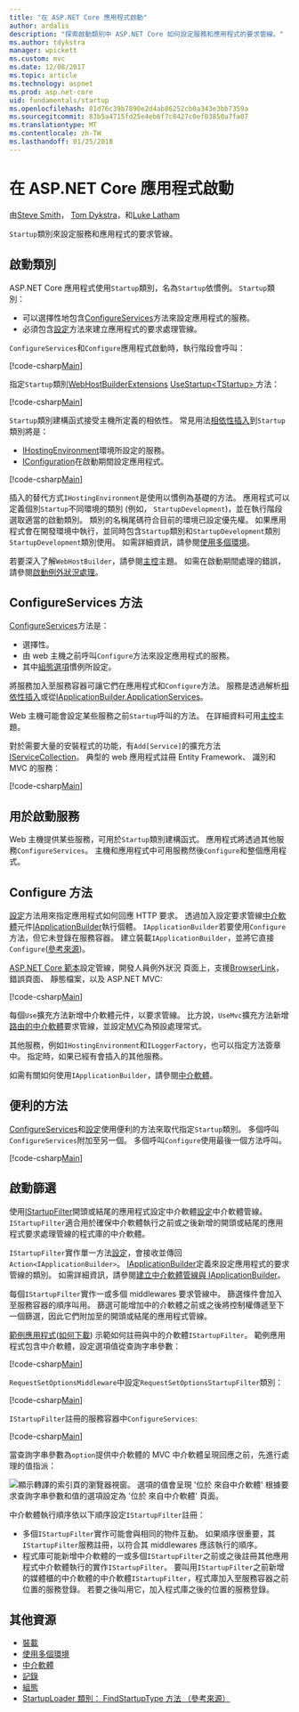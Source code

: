 ```yaml
---
title: "在 ASP.NET Core 應用程式啟動"
author: ardalis
description: "探索啟動類別中 ASP.NET Core 如何設定服務和應用程式的要求管線。"
ms.author: tdykstra
manager: wpickett
ms.custom: mvc
ms.date: 12/08/2017
ms.topic: article
ms.technology: aspnet
ms.prod: asp.net-core
uid: fundamentals/startup
ms.openlocfilehash: 81d76c39b7890e2d4ab86252cb0a343e3bb7359a
ms.sourcegitcommit: 83b5a4715fd25e4eb6f7c8427c0ef03850a7fa07
ms.translationtype: MT
ms.contentlocale: zh-TW
ms.lasthandoff: 01/25/2018
---
```

# <a name="application-startup-in-aspnet-core"></a>在 ASP.NET Core 應用程式啟動

由[Steve Smith](https://ardalis.com)， [Tom Dykstra](https://github.com/tdykstra)，和[Luke Latham](https://github.com/guardrex)

`Startup`類別來設定服務和應用程式的要求管線。

## <a name="the-startup-class"></a>啟動類別

ASP.NET Core 應用程式使用`Startup`類別，名為`Startup`依慣例。 `Startup`類別：

* 可以選擇性地包含[ConfigureServices](/dotnet/api/microsoft.aspnetcore.hosting.startupbase.configureservices)方法來設定應用程式的服務。
* 必須包含[設定](/dotnet/api/microsoft.aspnetcore.hosting.startupbase.configure)方法來建立應用程式的要求處理管線。

`ConfigureServices`和`Configure`應用程式啟動時，執行階段會呼叫：

[!code-csharp[Main](startup/snapshot_sample/Startup1.cs)]

指定`Startup`類別[WebHostBuilderExtensions](/dotnet/api/Microsoft.AspNetCore.Hosting.WebHostBuilderExtensions) [UseStartup&lt;TStartup&gt; ](/dotnet/api/microsoft.aspnetcore.hosting.webhostbuilderextensions.usestartup#Microsoft_AspNetCore_Hosting_WebHostBuilderExtensions_UseStartup__1_Microsoft_AspNetCore_Hosting_IWebHostBuilder_)方法：

[!code-csharp[Main](../common/samples/WebApplication1DotNetCore2.0App/Program.cs?name=snippet_Main&highlight=10)]

`Startup`類別建構函式接受主機所定義的相依性。 常見用法[相依性插入](xref:fundamentals/dependency-injection)到`Startup`類別將是：

* [IHostingEnvironment](/dotnet/api/Microsoft.AspNetCore.Hosting.IHostingEnvironment)環境所設定的服務。
* [IConfiguration](/dotnet/api/microsoft.extensions.configuration.iconfiguration)在啟動期間設定應用程式。

[!code-csharp[Main](startup/snapshot_sample/Startup2.cs)]

插入的替代方式`IHostingEnvironment`是使用以慣例為基礎的方法。 應用程式可以定義個別`Startup`不同環境的類別 (例如， `StartupDevelopment`)，並在執行階段選取適當的啟動類別。 類別的名稱尾碼符合目前的環境已設定優先權。 如果應用程式會在開發環境中執行，並同時包含`Startup`類別和`StartupDevelopment`類別`StartupDevelopment`類別使用。 如需詳細資訊，請參閱[使用多個環境](xref:fundamentals/environments#startup-conventions)。

若要深入了解`WebHostBuilder`，請參閱[主控](xref:fundamentals/hosting)主題。 如需在啟動期間處理的錯誤，請參閱[啟動例外狀況處理](xref:fundamentals/error-handling#startup-exception-handling)。

## <a name="the-configureservices-method"></a>ConfigureServices 方法

[ConfigureServices](/dotnet/api/microsoft.aspnetcore.hosting.startupbase.configureservices)方法是：

* 選擇性。
* 由 web 主機之前呼叫`Configure`方法來設定應用程式的服務。
* 其中[組態選項](xref:fundamentals/configuration/index)慣例所設定。

將服務加入至服務容器可讓它們在應用程式和`Configure`方法。 服務是透過解析[相依性插入](xref:fundamentals/dependency-injection)或從[IApplicationBuilder.ApplicationServices](/dotnet/api/microsoft.aspnetcore.builder.iapplicationbuilder.applicationservices)。

Web 主機可能會設定某些服務之前`Startup`呼叫的方法。 在詳細資料可用[主控](xref:fundamentals/hosting)主題。 

對於需要大量的安裝程式的功能，有`Add[Service]`的擴充方法[IServiceCollection](/dotnet/api/Microsoft.Extensions.DependencyInjection.IServiceCollection)。 典型的 web 應用程式註冊 Entity Framework、 識別和 MVC 的服務：

[!code-csharp[Main](../common/samples/WebApplication1/Startup.cs?highlight=4,7,11&start=40&end=55)]

## <a name="services-available-in-startup"></a>用於啟動服務

Web 主機提供某些服務，可用於`Startup`類別建構函式。 應用程式將透過其他服務`ConfigureServices`。 主機和應用程式中可用服務然後`Configure`和整個應用程式。

## <a name="the-configure-method"></a>Configure 方法

[設定](/dotnet/api/microsoft.aspnetcore.hosting.startupbase.configure)方法用來指定應用程式如何回應 HTTP 要求。 透過加入設定要求管線[中介軟體](xref:fundamentals/middleware)元件[IApplicationBuilder](/dotnet/api/microsoft.aspnetcore.builder.iapplicationbuilder)執行個體。 `IApplicationBuilder`若要使用`Configure`方法，但它未登錄在服務容器。 建立裝載`IApplicationBuilder`，並將它直接`Configure`([參考來源](https://github.com/aspnet/Hosting/blob/release/2.0.0/src/Microsoft.AspNetCore.Hosting/Internal/WebHost.cs#L179-L192))。

[ASP.NET Core 範本](/dotnet/core/tools/dotnet-new)設定管線，開發人員例外狀況 頁面上，支援[BrowserLink](http://vswebessentials.com/features/browserlink)，錯誤頁面、 靜態檔案，以及 ASP.NET MVC:

[!code-csharp[Main](../common/samples/WebApplication1DotNetCore2.0App/Startup.cs?range=28-48&highlight=5,6,10,13,15)]

每個`Use`擴充方法新增中介軟體元件，以要求管線。 比方說，`UseMvc`擴充方法新增[路由的中介軟體](xref:fundamentals/routing)要求管線，並設定[MVC](xref:mvc/overview)為預設處理常式。

其他服務，例如`IHostingEnvironment`和`ILoggerFactory`，也可以指定方法簽章中。 指定時，如果已經有會插入的其他服務。

如需有關如何使用`IApplicationBuilder`，請參閱[中介軟體](xref:fundamentals/middleware)。

## <a name="convenience-methods"></a>便利的方法

[ConfigureServices](/dotnet/api/microsoft.aspnetcore.hosting.iwebhostbuilder.configureservices)和[設定](/dotnet/api/microsoft.aspnetcore.hosting.webhostbuilderextensions.configure)使用便利的方法來取代指定`Startup`類別。 多個呼叫`ConfigureServices`附加至另一個。 多個呼叫`Configure`使用最後一個方法呼叫。

[!code-csharp[Main](startup/snapshot_sample/Program.cs?highlight=18,22)]

## <a name="startup-filters"></a>啟動篩選

使用[IStartupFilter](/dotnet/api/microsoft.aspnetcore.hosting.istartupfilter)開頭或結尾的應用程式設定中介軟體[設定](#the-configure-method)中介軟體管線。 `IStartupFilter`適合用於確保中介軟體執行之前或之後新增的開頭或結尾的應用程式要求處理管線的程式庫的中介軟體。

`IStartupFilter`實作單一方法[設定](/dotnet/api/microsoft.aspnetcore.hosting.istartupfilter.configure)，會接收並傳回`Action<IApplicationBuilder>`。 [IApplicationBuilder](/dotnet/api/microsoft.aspnetcore.builder.iapplicationbuilder)定義來設定應用程式的要求管線的類別。 如需詳細資訊，請參閱[建立中介軟體管線與 IApplicationBuilder](xref:fundamentals/middleware#creating-a-middleware-pipeline-with-iapplicationbuilder)。

每個`IStartupFilter`實作一或多個 middlewares 要求管線中。 篩選條件會加入至服務容器的順序叫用。 篩選可能增加中的介軟體之前或之後將控制權傳遞至下一個篩選，因此它們附加至的開頭或結尾的應用程式管線。

[範例應用程式](https://github.com/aspnet/Docs/tree/master/aspnetcore/fundamentals/startup/sample/)([如何下載](xref:tutorials/index#how-to-download-a-sample)) 示範如何註冊與中的介軟體`IStartupFilter`。 範例應用程式包含中介軟體，設定選項值從查詢字串參數：

[!code-csharp[Main](startup/sample/RequestSetOptionsMiddleware.cs?name=snippet1)]

`RequestSetOptionsMiddleware`中設定`RequestSetOptionsStartupFilter`類別：

[!code-csharp[Main](startup/sample/RequestSetOptionsStartupFilter.cs?name=snippet1&highlight=7)]

`IStartupFilter`註冊的服務容器中`ConfigureServices`:

[!code-csharp[Main](startup/sample/Startup.cs?name=snippet1&highlight=3)]

當查詢字串參數為`option`提供中介軟體的 MVC 中介軟體呈現回應之前，先進行處理的值指派：

![顯示轉譯的索引頁的瀏覽器視窗。 選項的值會呈現 '位於 來自中介軟體' 根據要求查詢字串參數和值的選項設定為 '位於 來自中介軟體' 頁面。](startup/_static/index.png)

中介軟體執行順序依以下順序設定`IStartupFilter`註冊：

* 多個`IStartupFilter`實作可能會與相同的物件互動。 如果順序很重要，其`IStartupFilter`服務註冊，以符合其 middlewares 應該執行的順序。
* 程式庫可能新增中介軟體的一或多個`IStartupFilter`之前或之後註冊其他應用程式中介軟體執行的實作`IStartupFilter`。 要叫用`IStartupFilter`之前新增的媒體櫃的中介軟體的中介軟體`IStartupFilter`，程式庫加入至服務容器之前位置的服務登錄。 若要之後叫用它，加入程式庫之後的位置的服務登錄。

## <a name="additional-resources"></a>其他資源

* [裝載](xref:fundamentals/hosting)
* [使用多個環境](xref:fundamentals/environments)
* [中介軟體](xref:fundamentals/middleware)
* [記錄](xref:fundamentals/logging/index)
* [組態](xref:fundamentals/configuration/index)
* [StartupLoader 類別： FindStartupType 方法 （參考來源）](https://github.com/aspnet/Hosting/blob/rel/2.0.0/src/Microsoft.AspNetCore.Hosting/Internal/StartupLoader.cs#L66-L116)
